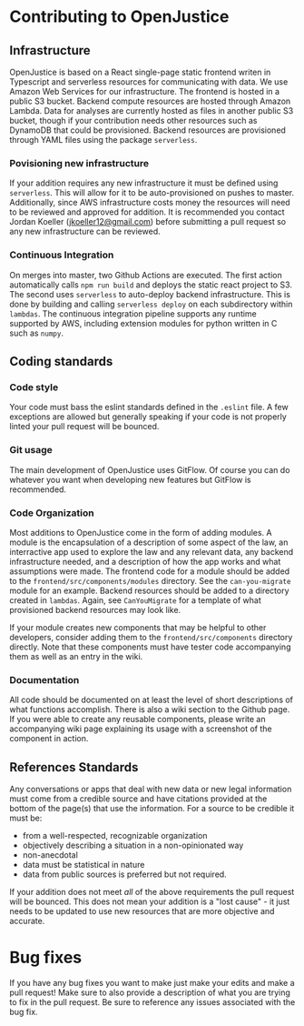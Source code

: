 # Contributing to OpenJustice

## Infrastructure

OpenJustice is based on a React single-page static frontend writen in Typescript and serverless resources for communicating with data. We use Amazon Web Services for our infrastructure. The frontend is hosted in a public S3 bucket. Backend compute resources are hosted through Amazon Lambda. Data for analyses are currently hosted as files in another public S3 bucket, though if your contribution needs other resources such as DynamoDB that could be provisioned. Backend resources are provisioned through YAML files using the package `serverless`.

### Povisioning new infrastructure

If your addition requires any new infrastructure it must be defined using `serverless`. This will allow for it to be auto-provisioned on pushes to master. Additionally, since AWS infrastructure costs money the resources will need to be reviewed and approved for addition. It is recommended you contact Jordan Koeller (jkoeller12@gmail.com) before submitting a pull request so any new infrastructure can be reviewed.

### Continuous Integration

On merges into master, two Github Actions are executed. The first action automatically calls `npm run build` and deploys the static react project to S3. The second uses `serverless` to auto-deploy backend infrastructure. This is done by building and calling `serverless deploy` on each subdirectory within `lambdas`. The continuous integration pipeline supports any runtime supported
by AWS, including extension modules for python written in C such as `numpy`.

## Coding standards

### Code style

Your code must bass the eslint standards defined in the `.eslint` file. A few exceptions are allowed but generally speaking if your code is not properly linted
your pull request will be bounced.

### Git usage

The main development of OpenJustice uses GitFlow. Of course you can do whatever you want when developing new features but GitFlow is recommended.

### Code Organization

Most additions to OpenJustice come in the form of adding modules. A module is the encapsulation of a description of some aspect of the law, an interractive app used to explore the law and any relevant data, any backend infrastructure needed, and a description of how the app works and what assumptions were made. The frontend code for a module should be added to the `frontend/src/components/modules` directory. See the `can-you-migrate` module for an example. Backend resources should be added to a directory created in `lambdas`. Again, see `CanYouMigrate` for a template of what provisioned backend resources may look like.

If your module creates new components that may be helpful to other developers, consider adding them to the `frontend/src/components` directory directly. Note that these components must have tester code accompanying them as well as an entry in the wiki.

### Documentation

All code should be documented on at least the level of short descriptions of what functions accomplish. There is also a wiki section to the Github page. If you were able to create any reusable components, please write an accompanying wiki page explaining its usage with a screenshot of the component in action.

## References Standards

Any conversations or apps that deal with new data or new legal information must come from a credible source and have citations provided at the bottom of the page(s) that use the information. For a source to be credible it must be:

  + from a well-respected, recognizable organization
  + objectively describing a situation in a non-opinionated way
  + non-anecdotal
  + data must be statistical in nature
  + data from public sources is preferred but not required.

If your addition does not meet _all_ of the above requirements the pull request will be bounced. This does not mean your addition is a "lost cause" - it just needs to be updated to use new resources that are more objective and accurate.

# Bug fixes

If you have any bug fixes you want to make just make your edits and make a pull request! Make sure to also provide a description of what you are trying to fix in the pull request. Be sure to reference any issues associated with the bug fix.